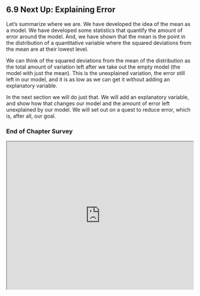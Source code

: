 ## 6.9 Next Up: Explaining Error

Let’s summarize where we are. We have developed the idea of the mean as a model. We have developed some statistics that quantify the amount of error around the model. And, we have shown that the mean is the point in the distribution of a quantitative variable where the squared deviations from the mean are at their lowest level.

We can think of the squared deviations from the mean of the distribution as the total amount of variation left after we take out the empty model (the model with just the mean). This is the unexplained variation, the error still left in our model, and it is as low as we can get it without adding an explanatory variable.

In the next section we will do just that. We will add an explanatory variable, and show how that changes our model and the amount of error left unexplained by our model. We will set out on a quest to reduce error, which is, after all, our goal.

### End of Chapter Survey

<iframe data-type="learnosity" id="Embedded_0719_Ch6_Summary"  src="https://coursekata.org/learnosity/preview/Embedded_0719_Ch6_Summary" width="100%" height="400"></iframe>

